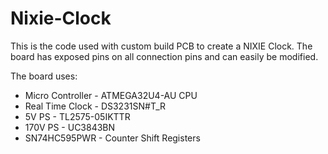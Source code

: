 # Nixie-Clock

This is the code used with custom build PCB to create a NIXIE Clock. 
The board has exposed pins on all connection pins and can easily be modified.

The board uses:

- Micro Controller - ATMEGA32U4-AU CPU
- Real Time Clock - DS3231SN#T_R
- 5V PS - TL2575-05IKTTR
- 170V PS - UC3843BN
- SN74HC595PWR - Counter Shift Registers 
